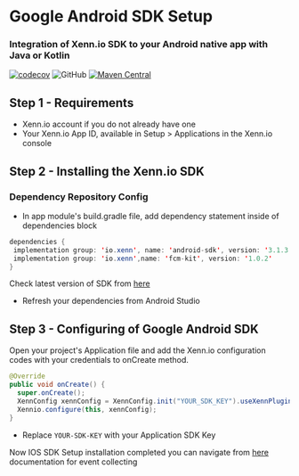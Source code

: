 # Google Android SDK Setup

### Integration of Xenn.io SDK to your Android native app with Java or Kotlin
[![codecov](https://codecov.io/gh/xennio/harray-android-sdk/branch/master/graph/badge.svg)](https://codecov.io/gh/xennio/harray-android-sdk)
![GitHub](https://img.shields.io/github/license/xennio/harray-android-sdk?style=flat-square)
[![Maven Central](https://maven-badges.herokuapp.com/maven-central/io.xenn/android-sdk/badge.svg?style=plastic)](https://maven-badges.herokuapp.com/maven-central/io.xenn/android-sdk)
## Step 1 - Requirements
- Xenn.io account if you do not already have one
- Your Xenn.io App ID, available in Setup > Applications in the Xenn.io console

## Step 2 - Installing the Xenn.io SDK
### Dependency Repository Config

- In app module's build.gradle file, add dependency statement inside of dependencies block

```java
dependencies {
 implementation group: 'io.xenn', name: 'android-sdk', version: '3.1.3'
 implementation group: 'io.xenn',name: 'fcm-kit', version: '1.0.2'
}
```
Check latest version of SDK from [here](https://mvnrepository.com/artifact/io.xenn)

- Refresh your dependencies from Android Studio

## Step 3 - Configuring of Google Android SDK
Open your project's Application file and add the Xenn.io configuration codes with your credentials to onCreate method.

```java
@Override
public void onCreate() {
  super.onCreate();
  XennConfig xennConfig = XennConfig.init("YOUR_SDK_KEY").useXennPlugin(FcmKitPlugin.class);
  Xennio.configure(this, xennConfig);
}
```

* Replace `YOUR-SDK-KEY` with your Application SDK Key

Now IOS SDK Setup installation completed you can navigate from [here](#events) documentation for event collecting
